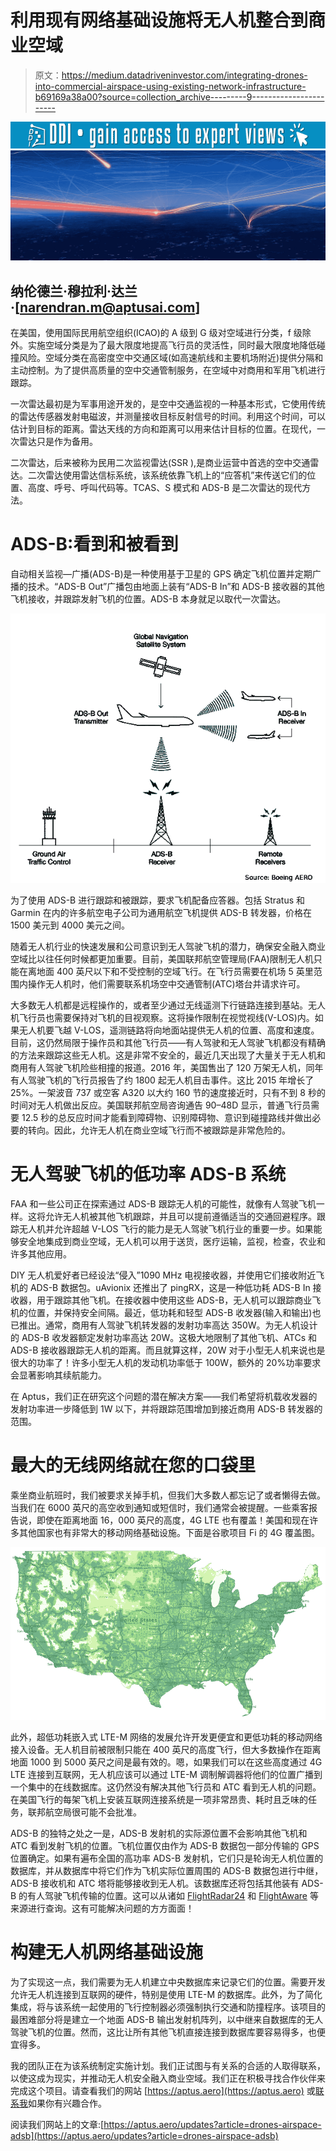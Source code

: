# 利用现有网络基础设施将无人机整合到商业空域

> 原文：<https://medium.datadriveninvestor.com/integrating-drones-into-commercial-airspace-using-existing-network-infrastructure-b69169a38a00?source=collection_archive---------9----------------------->

[![](img/77922e0750904f3fb36ccf737b6862b3.png)](http://www.track.datadriveninvestor.com/1B9E)![](img/223c270f58d6d43732ffb6a36807a3a8.png)

## 纳伦德兰·穆拉利·达兰·[narendran.m@aptusai.com]

在美国，使用国际民用航空组织(ICAO)的 A 级到 G 级对空域进行分类，f 级除外。实施空域分类是为了最大限度地提高飞行员的灵活性，同时最大限度地降低碰撞风险。空域分类在高密度空中交通区域(如高速航线和主要机场附近)提供分隔和主动控制。为了提供高质量的空中交通管制服务，在空域中对商用和军用飞机进行跟踪。

一次雷达最初是为军事用途开发的，是空中交通监视的一种基本形式，它使用传统的雷达传感器发射电磁波，并测量接收目标反射信号的时间。利用这个时间，可以估计到目标的距离。雷达天线的方向和距离可以用来估计目标的位置。在现代，一次雷达只是作为备用。

二次雷达，后来被称为民用二次监视雷达(SSR ),是商业运营中首选的空中交通雷达。二次雷达使用雷达信标系统，该系统依靠飞机上的“应答机”来传送它们的位置、高度、呼号、呼叫代码等。TCAS、S 模式和 ADS-B 是二次雷达的现代方法。

# ADS-B:看到和被看到

自动相关监视—广播(ADS-B)是一种使用基于卫星的 GPS 确定飞机位置并定期广播的技术。“ADS-B Out”广播包由地面上装有“ADS-B In”和 ADS-B 接收器的其他飞机接收，并跟踪发射飞机的位置。ADS-B 本身就足以取代一次雷达。

![](img/e542af9cc67319498d8aff74927f5793.png)

为了使用 ADS-B 进行跟踪和被跟踪，要求飞机配备应答器。包括 Stratus 和 Garmin 在内的许多航空电子公司为通用航空飞机提供 ADS-B 转发器，价格在 1500 美元到 4000 美元之间。

随着无人机行业的快速发展和公司意识到无人驾驶飞机的潜力，确保安全融入商业空域比以往任何时候都更加重要。目前，美国联邦航空管理局(FAA)限制无人机只能在离地面 400 英尺以下和不受控制的空域飞行。在飞行员需要在机场 5 英里范围内操作无人机时，他们需要联系机场空中交通管制(ATC)塔台并请求许可。

大多数无人机都是远程操作的，或者至少通过无线遥测下行链路连接到基站。无人机飞行员也需要保持对飞机的目视观察。这将操作限制在视觉视线(V-LOS)内。如果无人机要飞越 V-LOS，遥测链路将向地面站提供无人机的位置、高度和速度。目前，这仍然局限于操作员和其他飞行员——有人驾驶和无人驾驶飞机都没有精确的方法来跟踪这些无人机。这是非常不安全的，最近几天出现了大量关于无人机和商用有人驾驶飞机险些相撞的报道。2016 年，美国售出了 120 万架无人机，同年有人驾驶飞机的飞行员报告了约 1800 起无人机目击事件。这比 2015 年增长了 25%。一架波音 737 或空客 A320 以大约 160 节的速度接近时，只有不到 8 秒的时间对无人机做出反应。美国联邦航空局咨询通告 90–48D 显示，普通飞行员需要 12.5 秒的总反应时间才能看到障碍物、识别障碍物、意识到碰撞路线并做出必要的转向。因此，允许无人机在商业空域飞行而不被跟踪是非常危险的。

# 无人驾驶飞机的低功率 ADS-B 系统

FAA 和一些公司正在探索通过 ADS-B 跟踪无人机的可能性，就像有人驾驶飞机一样。这将允许无人机被其他飞机跟踪，并且可以提前遵循适当的交通回避程序。跟踪无人机并允许超越 V-LOS 飞行的能力是无人驾驶飞机行业的重要一步。如果能够安全地集成到商业空域，无人机可以用于送货，医疗运输，监视，检查，农业和许多其他应用。

DIY 无人机爱好者已经设法“侵入”1090 MHz 电视接收器，并使用它们接收附近飞机的 ADS-B 数据包。uAvionix 还推出了 pingRX，这是一种低功耗 ADS-B In 接收器，用于跟踪其他飞机。在接收器中使用这些 ADS-B，无人机可以跟踪商业飞机的位置，并保持安全间隔。最近，低功耗和轻型 ADS-B 收发器(输入和输出)也已推出。通常，商用有人驾驶飞机转发器的发射功率高达 350W。为无人机设计的 ADS-B 收发器额定发射功率高达 20W。这极大地限制了其他飞机、ATCs 和 ADS-B 接收器跟踪无人机的距离。而且就算这样，20W 对于小型无人机来说也是很大的功率了！许多小型无人机的发动机功率低于 100W，额外的 20%功率要求会显著影响其续航能力。

在 Aptus，我们正在研究这个问题的潜在解决方案——我们希望将机载收发器的发射功率进一步降低到 1W 以下，并将跟踪范围增加到接近商用 ADS-B 转发器的范围。

# 最大的无线网络就在您的口袋里

乘坐商业航班时，我们被要求关掉手机，但我们大多数人都忘记了或者懒得去做。当我们在 6000 英尺的高空收到通知或短信时，我们通常会被提醒。一些乘客报告说，即使在距离地面 16，000 英尺的高度，4G LTE 也有覆盖！美国和现在许多其他国家也有非常大的移动网络基础设施。下面是谷歌项目 Fi 的 4G 覆盖图。

![](img/aa4a6c0ca4a40db3a1551bdb09f8dbb8.png)

此外，超低功耗嵌入式 LTE-M 网络的发展允许开发更便宜和更低功耗的移动网络接入设备。无人机目前被限制只能在 400 英尺的高度飞行，但大多数操作在距离地面 1000 到 5000 英尺之间是最有效的。嗯，如果我们可以在这些高度通过 4G LTE 连接到互联网，无人机应该可以通过 LTE-M 调制解调器将他们的位置广播到一个集中的在线数据库。这仍然没有解决其他飞行员和 ATC 看到无人机的问题。在美国飞行的每架飞机上安装互联网连接系统是一项非常昂贵、耗时且乏味的任务，联邦航空局很可能不会批准。

ADS-B 的独特之处之一是，ADS-B 发射机的实际源位置不会影响其他飞机和 ATC 看到发射飞机的位置。飞机位置仅由作为 ADS-B 数据包一部分传输的 GPS 位置确定。如果有遍布全国的高功率 ADS-B 发射机，它们只是轮询无人机位置的数据库，并从数据库中将它们作为飞机实际位置周围的 ADS-B 数据包进行中继，ADS-B 接收机和 ATC 塔将能够接收到无人机。该数据库还将包括其他装有 ADS-B 的有人驾驶飞机传输的位置。这可以从诸如 [FlightRadar24](https://www.flightradar24.com/) 和 [FlightAware](https://flightaware.com/) 等来源进行查询。这有可能解决问题的方方面面！

# 构建无人机网络基础设施

为了实现这一点，我们需要为无人机建立中央数据库来记录它们的位置。需要开发允许无人机连接到互联网的硬件，特别是使用 LTE-M 的数据库。此外，为了简化集成，将与该系统一起使用的飞行控制器必须强制执行交通和防撞程序。该项目的最困难部分将是建立一个地面 ADS-B 输出发射机阵列，以中继来自数据库的无人驾驶飞机的位置。然而，这比让所有其他飞机直接连接到数据库要容易得多，也便宜得多。

我的团队正在为该系统制定实施计划。我们正试图与有关系的合适的人取得联系，以使这成为现实，并推动无人机安全融入商业空域。我们正在积极寻找合作伙伴来完成这个项目。请查看我们的网站 [https://aptus.aero](https://aptus.aero) 或[联系我](mailto:narendran.m@aptus.aero)如果你有兴趣合作。

阅读我们网站上的文章:[https://aptus.aero/updates?article=drones-airspace-adsb](https://aptus.aero/updates?article=drones-airspace-adsb)